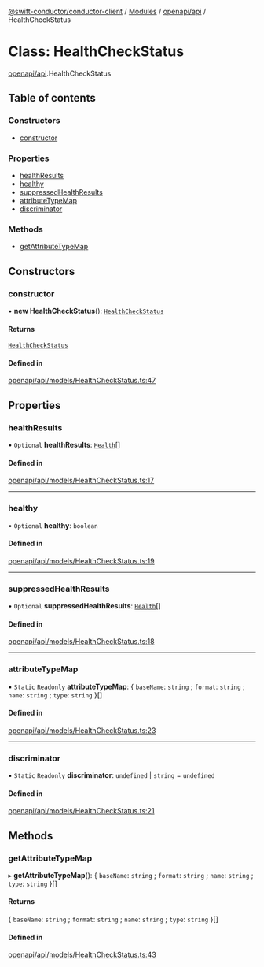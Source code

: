 [@swift-conductor/conductor-client](../README.md) / [Modules](../modules.md) / [openapi/api](../modules/openapi_api.md) / HealthCheckStatus

# Class: HealthCheckStatus

[openapi/api](../modules/openapi_api.md).HealthCheckStatus

## Table of contents

### Constructors

- [constructor](openapi_api.HealthCheckStatus.md#constructor)

### Properties

- [healthResults](openapi_api.HealthCheckStatus.md#healthresults)
- [healthy](openapi_api.HealthCheckStatus.md#healthy)
- [suppressedHealthResults](openapi_api.HealthCheckStatus.md#suppressedhealthresults)
- [attributeTypeMap](openapi_api.HealthCheckStatus.md#attributetypemap)
- [discriminator](openapi_api.HealthCheckStatus.md#discriminator)

### Methods

- [getAttributeTypeMap](openapi_api.HealthCheckStatus.md#getattributetypemap)

## Constructors

### constructor

• **new HealthCheckStatus**(): [`HealthCheckStatus`](openapi_api.HealthCheckStatus.md)

#### Returns

[`HealthCheckStatus`](openapi_api.HealthCheckStatus.md)

#### Defined in

[openapi/api/models/HealthCheckStatus.ts:47](https://github.com/swift-conductor/conductor-client-typescript/blob/9866b7c/openapi/api/models/HealthCheckStatus.ts#L47)

## Properties

### healthResults

• `Optional` **healthResults**: [`Health`](openapi_api.Health.md)[]

#### Defined in

[openapi/api/models/HealthCheckStatus.ts:17](https://github.com/swift-conductor/conductor-client-typescript/blob/9866b7c/openapi/api/models/HealthCheckStatus.ts#L17)

___

### healthy

• `Optional` **healthy**: `boolean`

#### Defined in

[openapi/api/models/HealthCheckStatus.ts:19](https://github.com/swift-conductor/conductor-client-typescript/blob/9866b7c/openapi/api/models/HealthCheckStatus.ts#L19)

___

### suppressedHealthResults

• `Optional` **suppressedHealthResults**: [`Health`](openapi_api.Health.md)[]

#### Defined in

[openapi/api/models/HealthCheckStatus.ts:18](https://github.com/swift-conductor/conductor-client-typescript/blob/9866b7c/openapi/api/models/HealthCheckStatus.ts#L18)

___

### attributeTypeMap

▪ `Static` `Readonly` **attributeTypeMap**: \{ `baseName`: `string` ; `format`: `string` ; `name`: `string` ; `type`: `string`  }[]

#### Defined in

[openapi/api/models/HealthCheckStatus.ts:23](https://github.com/swift-conductor/conductor-client-typescript/blob/9866b7c/openapi/api/models/HealthCheckStatus.ts#L23)

___

### discriminator

▪ `Static` `Readonly` **discriminator**: `undefined` \| `string` = `undefined`

#### Defined in

[openapi/api/models/HealthCheckStatus.ts:21](https://github.com/swift-conductor/conductor-client-typescript/blob/9866b7c/openapi/api/models/HealthCheckStatus.ts#L21)

## Methods

### getAttributeTypeMap

▸ **getAttributeTypeMap**(): \{ `baseName`: `string` ; `format`: `string` ; `name`: `string` ; `type`: `string`  }[]

#### Returns

\{ `baseName`: `string` ; `format`: `string` ; `name`: `string` ; `type`: `string`  }[]

#### Defined in

[openapi/api/models/HealthCheckStatus.ts:43](https://github.com/swift-conductor/conductor-client-typescript/blob/9866b7c/openapi/api/models/HealthCheckStatus.ts#L43)
